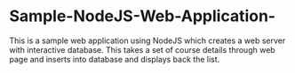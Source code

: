 # Sample-NodeJS-Web-Application-

This is a sample web application using NodeJS which creates a web server with interactive database. This takes a set of course details through web page and inserts into database and displays back the list.
